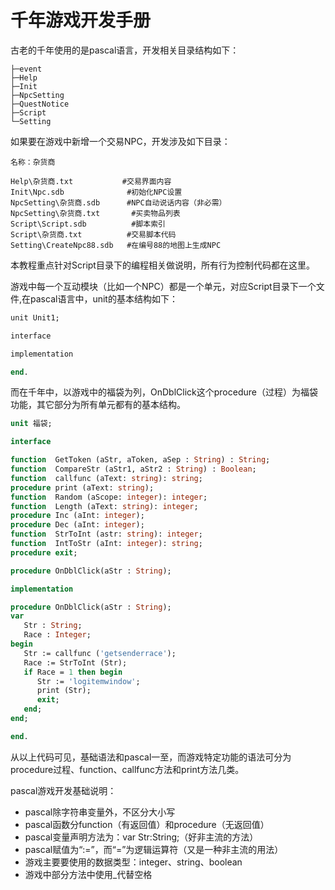 # 千年游戏开发手册
古老的千年使用的是pascal语言，开发相关目录结构如下：
```
├─event
├─Help
├─Init
├─NpcSetting
├─QuestNotice
├─Script
└─Setting
```

如果要在游戏中新增一个交易NPC，开发涉及如下目录：
```
名称：杂货商

Help\杂货商.txt           #交易界面内容
Init\Npc.sdb              #初始化NPC设置
NpcSetting\杂货商.sdb      #NPC自动说话内容（非必需）
NpcSetting\杂货商.txt       #买卖物品列表
Script\Script.sdb          #脚本索引
Script\杂货商.txt          #交易脚本代码
Setting\CreateNpc88.sdb   #在编号88的地图上生成NPC
```

本教程重点针对Script目录下的编程相关做说明，所有行为控制代码都在这里。

游戏中每一个互动模块（比如一个NPC）都是一个单元，对应Script目录下一个文件,在pascal语言中，unit的基本结构如下：
```pascal
unit Unit1;  

interface  

implementation  

end.
```

而在千年中，以游戏中的福袋为列，OnDblClick这个procedure（过程）为福袋功能，其它部分为所有单元都有的基本结构。
```pascal
unit 福袋;

interface

function  GetToken (aStr, aToken, aSep : String) : String;
function  CompareStr (aStr1, aStr2 : String) : Boolean;
function  callfunc (aText: string): string;
procedure print (aText: string);
function  Random (aScope: integer): integer;
function  Length (aText: string): integer;
procedure Inc (aInt: integer);
procedure Dec (aInt: integer);
function  StrToInt (astr: string): integer;
function  IntToStr (aInt: integer): string;
procedure exit;

procedure OnDblClick(aStr : String);

implementation

procedure OnDblClick(aStr : String);
var
   Str : String;
   Race : Integer;
begin
   Str := callfunc ('getsenderrace');
   Race := StrToInt (Str);
   if Race = 1 then begin
      Str := 'logitemwindow';
      print (Str);
      exit; 
   end;
end;

end.
```

从以上代码可见，基础语法和pascal一至，而游戏特定功能的语法可分为procedure过程、function、callfunc方法和print方法几类。

pascal游戏开发基础说明：
* pascal除字符串变量外，不区分大小写
* pascal函数分function（有返回值）和procedure（无返回值）
* pascal变量声明方法为：var Str:String;（好非主流的方法）
* pascal赋值为“:=”，而“=”为逻辑运算符（又是一种非主流的用法）
* 游戏主要要使用的数据类型：integer、string、boolean
* 游戏中部分方法中使用_代替空格


